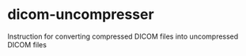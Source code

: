 # dicom-uncompresser
Instruction for converting compressed DICOM files into uncompressed DICOM files
